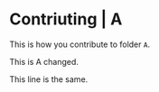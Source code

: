 # Contriuting | A 
This is how you contribute to folder `A`.

This is A changed.

This line is the same.



